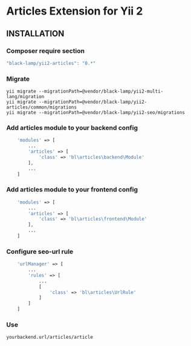 Articles Extension for Yii 2
=====================================

INSTALLATION
------------

### Composer require section
```javascript
"black-lamp/yii2-articles": "0.*"
```

### Migrate

	yii migrate --migrationPath=@vendor/black-lamp/yii2-multi-lang/migration
	yii migrate --migrationPath=@vendor/black-lamp/yii2-articles/common/migrations
	yii migrate --migrationPath=@vendor/black-lamp/yii2-seo/migrations

### Add articles module to your backend config
```php
    'modules' => [
    	...
        'articles' => [
            'class' => 'bl\articles\backend\Module'
        ],
        ...
    ]
```

### Add articles module to your frontend config
```php
    'modules' => [
    	...
        'articles' => [
            'class' => 'bl\articles\frontend\Module'
        ],
        ...
    ]
```

### Configure seo-url rule
```php
	'urlManager' => [
		...
		'rules' => [
			...
			[
				'class' => 'bl\articles\UrlRule'
			]
		]
	]
```

### Use
	yourbackend.url/articles/article
